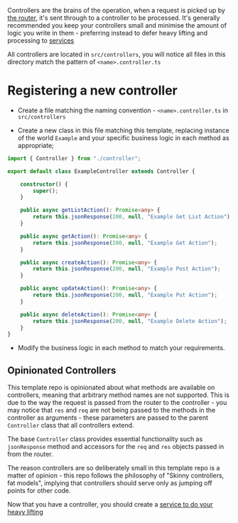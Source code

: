 Controllers are the brains of the operation, when a request is picked up by [the router](routers.md), it's sent through to a controller to be processed.
It's generally recommended you keep your controllers small and minimise the amount of logic you write in them - preferring instead to defer heavy 
lifting and processing to [services](services.md)

All controllers are located in `src/controllers`, you will notice all files in this directory match the pattern of `<name>.controller.ts`

# Registering a new controller

- Create a file matching the naming convention - `<name>.controller.ts` in `src/controllers`

- Create a new class in this file matching this template, replacing instance of the world `Example` and your specific business logic in each method as appropriate;

```typescript
import { Controller } from "./controller";

export default class ExampleController extends Controller {

    constructor() {
        super();
    }

    public async getListAction(): Promise<any> {
        return this.jsonResponse(200, null, "Example Get List Action");
    }

    public async getAction(): Promise<any> {
        return this.jsonResponse(200, null, "Example Get Action");
    }

    public async createAction(): Promise<any> {
        return this.jsonResponse(200, null, "Example Post Action");
    }

    public async updateAction(): Promise<any> {
        return this.jsonResponse(200, null, "Example Put Action");
    }

    public async deleteAction(): Promise<any> {
        return this.jsonResponse(200, null, "Example Delete Action");
    }
}
```

- Modify the business logic in each method to match your requirements.

## Opinionated Controllers

This template repo is opinionated about what methods are available on controllers, meaning that arbitrary method names are not supported. This is due to the way
the request is passed from the router to the controller - you may notice that `res` and `req` are not being passed to the methods in the controller as arguments -
these parameters are passed to the parent `Controller` class that all controllers extend. 

The base `Controller` class provides essential functionality such as `jsonResponse` method and accessors for the `req` and `res` objects passed in from the router.

The reason controllers are so deliberately small in this template repo is a matter of opinion - this repo follows the philosophy of "Skinny controllers, fat models",
implying that controllers should serve only as jumping off points for other code.

Now that you have a controller, you should create a [service to do your heavy lifting](services.md)
